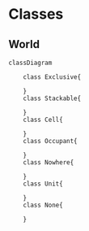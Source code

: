 # Classes

## World

```mermaid
classDiagram

	class Exclusive{

	}
	class Stackable{

	}
	class Cell{

	}
	class Occupant{

	}
	class Nowhere{

	}
	class Unit{

	}
	class None{

	}
```
